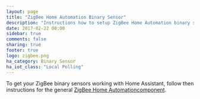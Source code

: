 ```yaml
---
layout: page
title: "ZigBee Home Automation Binary Sensor"
description: "Instructions how to setup ZigBee Home Automation binary sensors within Home Assistant."
date: 2017-02-22 00:00
sidebar: true
comments: false
sharing: true
footer: true
logo: zigbee.png
ha_category: Binary Sensor
ha_iot_class: "Local Polling"
---
```


To get your ZigBee binary sensors working with Home Assistant, follow then instructions for the general [ZigBee Home Automationcomponent](/components/zha/).
